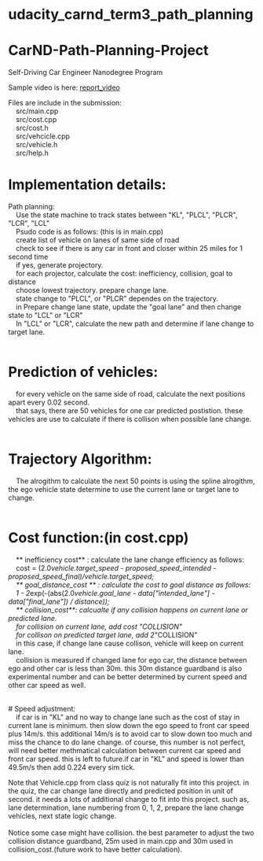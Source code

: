 # udacity_carnd_term3_path_planning

# CarND-Path-Planning-Project
Self-Driving Car Engineer Nanodegree Program

Sample video is here: [report_video](./report_good.mov)

Files are include in the submission:<br/>
&nbsp; &nbsp; src/main.cpp <br/>
&nbsp; &nbsp; src/cost.cpp <br/>
&nbsp; &nbsp; src/cost.h <br/>
&nbsp; &nbsp; src/vehcicle.cpp <br/>
&nbsp; &nbsp; src/vehicle.h <br/>
&nbsp; &nbsp; src/help.h<br/>


# Implementation details:<br/>
Path planning:<br/>
&nbsp; &nbsp;     Use the state machine to track states between "KL", "PLCL", "PLCR", "LCR", "LCL"<br/>
&nbsp; &nbsp;     Psudo code is as follows: (this is in main.cpp)<br/>
&nbsp; &nbsp;       create list of vehicle on lanes of same side of road<br/>
&nbsp; &nbsp;       check to see if there is any car in front and closer within 25 miles for 1 second time <br/>
&nbsp; &nbsp;       if yes, generate projectory.<br/>
&nbsp; &nbsp;       for each projector, calculate the cost: inefficiency, collision, goal to distance<br/>
&nbsp; &nbsp;       choose lowest trajectory. prepare change lane.<br/>
&nbsp; &nbsp;       state change to "PLCL", or "PLCR" dependes on the trajectory.<br/>
&nbsp; &nbsp;       in Prepare change lane state, update the "goal lane" and then change state to "LCL" or "LCR"<br/>
&nbsp; &nbsp;       In "LCL" or "LCR", calculate the new path and determine if lane change to target lane.<br/>
<br/>
# Prediction of vehicles:<br/>
&nbsp; &nbsp;     for every vehicle on the same side of road, calculate the next positions apart every 0.02 second.<br/>
&nbsp; &nbsp;     that says, there are 50 vehicles for one car predicted postistion. these vehicles are use to calculate if there is collison when possible lane change. <br/>
<br/>
# Trajectory Algorithm:<br/>
&nbsp; &nbsp; The alrogithm to calculate the next 50 points is using the spline alrogithm, the ego vehicle state determine to use the current lane or target lane to change.<br/>
<br/>
# Cost function:(in cost.cpp)<br/>
&nbsp; &nbsp;     ** inefficiency cost** : calculate the lane change efficiency as follows:<br/>
&nbsp; &nbsp;         cost = (2.0*vehicle.target_speed - proposed_speed_intended - proposed_speed_final)/vehicle.target_speed;<br/>
&nbsp; &nbsp;      ** goal_distance_cost ** : calculate the cost to goal distance as follows:<br/>
&nbsp; &nbsp;          1 - 2*exp(-(abs(2.0*vehicle.goal_lane - data["intended_lane"] - data["final_lane"]) / distance));<br/>
&nbsp; &nbsp;      ** collision_cost**: calcualte if any collision happens on current lane or predicted lane.<br/>
&nbsp; &nbsp;          for collision on current lane, add cost "COLLISION"<br/>
&nbsp; &nbsp;          for collison on predicted target lane, add 2*"COLLISION"<br/>
&nbsp; &nbsp;          in this case, if change lane cause collison, vehicle will keep on current lane.<br/>
&nbsp; &nbsp;          collision is measured if changed lane for ego car, the distance between ego and other car is less than 30m. this 30m distance guardband is also experimental number and can be better determined by current speed and other car speed as well.<br/>

<br/>
# Speed adjustment:<br/>
 &nbsp; &nbsp;    if car is in "KL" and no way to change lane such as the cost of stay in current lane is minimum. then slow down the ego speed to front car speed plus 14m/s. this additional 14m/s is to avoid car to slow down too much and miss the chance to do lane change. of course, this number is not perfect, will need better methmatical calculation between current car speed and front car speed. this is left to future.if car in "KL" and speed is lower than 49.5m/s then add 0.224 every sim tick.
<br/>

Note that Vehicle.cpp from class quiz is not naturally fit into this project. in the quiz, the car change lane directly and predicted position in unit of second. it needs a lots of additional change to fit into this project. such as, lane determination, lane numbering from 0, 1, 2, prepare the lane change vehicles, next state logic change.<br/>
<br/>
Notice some case might have collision. the best parameter to adjust the two collision distance guardband, 25m used in main.cpp and 30m used in collision_cost.(future work to have better calculation).<br/>
